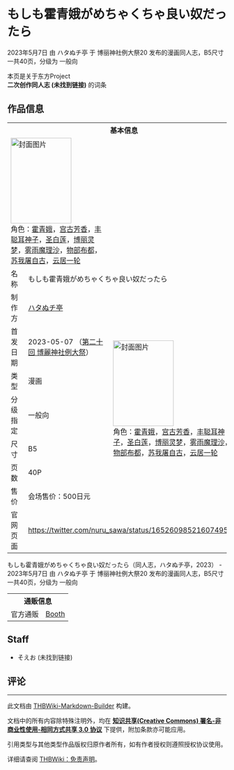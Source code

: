 # もしも霍青娥がめちゃくちゃ良い奴だったら

<!-- source html: G:\repos\THBWiki-Markdown-Builder\THBWikiMarkdown\Temp\main\0\0d\ns0%3A%E3%82%82%E3%81%97%E3%82%82%E9%9C%8D%E9%9D%92%E5%A8%A5%E3%81%8C%E3%82%81%E3%81%A1%E3%82%83%E3%81%8F%E3%81%A1%E3%82%83%E8%89%AF%E3%81%84%E5%A5%B4%E3%81%A0%E3%81%A3%E3%81%9F%E3%82%89.html -->

2023年5月7日 由 ハタぬチ亭 于 博丽神社例大祭20 发布的漫画同人志，B5尺寸一共40页，分级为 一般向

本页是关于东方Project  
 **二次创作同人志 (未找到链接)** 的词条
## 作品信息

<table><tbody><tr><th colspan="3">基本信息</th></tr><tr><td class="cover-artwork-mobile" colspan="2"><a href="./文件-もしも霍青娥がめちゃくちゃ良い奴だったら封面.jpg.md" class="image" title="封面图片"><img alt="封面图片" src="https://upload.thwiki.cc/thumb/a/a8/%E3%82%82%E3%81%97%E3%82%82%E9%9C%8D%E9%9D%92%E5%A8%A5%E3%81%8C%E3%82%81%E3%81%A1%E3%82%83%E3%81%8F%E3%81%A1%E3%82%83%E8%89%AF%E3%81%84%E5%A5%B4%E3%81%A0%E3%81%A3%E3%81%9F%E3%82%89%E5%B0%81%E9%9D%A2.jpg/139px-%E3%82%82%E3%81%97%E3%82%82%E9%9C%8D%E9%9D%92%E5%A8%A5%E3%81%8C%E3%82%81%E3%81%A1%E3%82%83%E3%81%8F%E3%81%A1%E3%82%83%E8%89%AF%E3%81%84%E5%A5%B4%E3%81%A0%E3%81%A3%E3%81%9F%E3%82%89%E5%B0%81%E9%9D%A2.jpg" decoding="async" loading="lazy" width="139" height="196" srcset="https://upload.thwiki.cc/thumb/a/a8/%E3%82%82%E3%81%97%E3%82%82%E9%9C%8D%E9%9D%92%E5%A8%A5%E3%81%8C%E3%82%81%E3%81%A1%E3%82%83%E3%81%8F%E3%81%A1%E3%82%83%E8%89%AF%E3%81%84%E5%A5%B4%E3%81%A0%E3%81%A3%E3%81%9F%E3%82%89%E5%B0%81%E9%9D%A2.jpg/208px-%E3%82%82%E3%81%97%E3%82%82%E9%9C%8D%E9%9D%92%E5%A8%A5%E3%81%8C%E3%82%81%E3%81%A1%E3%82%83%E3%81%8F%E3%81%A1%E3%82%83%E8%89%AF%E3%81%84%E5%A5%B4%E3%81%A0%E3%81%A3%E3%81%9F%E3%82%89%E5%B0%81%E9%9D%A2.jpg 1.5x, https://upload.thwiki.cc/thumb/a/a8/%E3%82%82%E3%81%97%E3%82%82%E9%9C%8D%E9%9D%92%E5%A8%A5%E3%81%8C%E3%82%81%E3%81%A1%E3%82%83%E3%81%8F%E3%81%A1%E3%82%83%E8%89%AF%E3%81%84%E5%A5%B4%E3%81%A0%E3%81%A3%E3%81%9F%E3%82%89%E5%B0%81%E9%9D%A2.jpg/277px-%E3%82%82%E3%81%97%E3%82%82%E9%9C%8D%E9%9D%92%E5%A8%A5%E3%81%8C%E3%82%81%E3%81%A1%E3%82%83%E3%81%8F%E3%81%A1%E3%82%83%E8%89%AF%E3%81%84%E5%A5%B4%E3%81%A0%E3%81%A3%E3%81%9F%E3%82%89%E5%B0%81%E9%9D%A2.jpg 2x" data-file-width="2508" data-file-height="3541"></a><div class="cover-char">角色：<a href="./霍青娥.md" title="霍青娥">霍青娥</a>，<a href="./宫古芳香.md" title="宫古芳香">宫古芳香</a>，<a href="./丰聪耳神子.md" title="丰聪耳神子">丰聪耳神子</a>，<a href="./圣白莲.md" title="圣白莲">圣白莲</a>，<a href="./博丽灵梦.md" title="博丽灵梦">博丽灵梦</a>，<a href="./雾雨魔理沙.md" title="雾雨魔理沙">雾雨魔理沙</a>，<a href="./物部布都.md" title="物部布都">物部布都</a>，<a href="./苏我屠自古.md" title="苏我屠自古">苏我屠自古</a>，<a href="./云居一轮.md" title="云居一轮">云居一轮</a></div></td>
</tr><tr><td class="label">名称</td><td colspan="2"> もしも霍青娥がめちゃくちゃ良い奴だったら </td></tr><tr><td class="label">制作方</td><td><a href="./ハタぬチ亭.md" title="ハタぬチ亭">ハタぬチ亭</a></td><td class="cover-artwork" rowspan="7" style="min-width:196px;"><a href="./文件-もしも霍青娥がめちゃくちゃ良い奴だったら封面.jpg.md" class="image" title="封面图片"><img alt="封面图片" src="https://upload.thwiki.cc/thumb/a/a8/%E3%82%82%E3%81%97%E3%82%82%E9%9C%8D%E9%9D%92%E5%A8%A5%E3%81%8C%E3%82%81%E3%81%A1%E3%82%83%E3%81%8F%E3%81%A1%E3%82%83%E8%89%AF%E3%81%84%E5%A5%B4%E3%81%A0%E3%81%A3%E3%81%9F%E3%82%89%E5%B0%81%E9%9D%A2.jpg/139px-%E3%82%82%E3%81%97%E3%82%82%E9%9C%8D%E9%9D%92%E5%A8%A5%E3%81%8C%E3%82%81%E3%81%A1%E3%82%83%E3%81%8F%E3%81%A1%E3%82%83%E8%89%AF%E3%81%84%E5%A5%B4%E3%81%A0%E3%81%A3%E3%81%9F%E3%82%89%E5%B0%81%E9%9D%A2.jpg" decoding="async" loading="lazy" width="139" height="196" srcset="https://upload.thwiki.cc/thumb/a/a8/%E3%82%82%E3%81%97%E3%82%82%E9%9C%8D%E9%9D%92%E5%A8%A5%E3%81%8C%E3%82%81%E3%81%A1%E3%82%83%E3%81%8F%E3%81%A1%E3%82%83%E8%89%AF%E3%81%84%E5%A5%B4%E3%81%A0%E3%81%A3%E3%81%9F%E3%82%89%E5%B0%81%E9%9D%A2.jpg/208px-%E3%82%82%E3%81%97%E3%82%82%E9%9C%8D%E9%9D%92%E5%A8%A5%E3%81%8C%E3%82%81%E3%81%A1%E3%82%83%E3%81%8F%E3%81%A1%E3%82%83%E8%89%AF%E3%81%84%E5%A5%B4%E3%81%A0%E3%81%A3%E3%81%9F%E3%82%89%E5%B0%81%E9%9D%A2.jpg 1.5x, https://upload.thwiki.cc/thumb/a/a8/%E3%82%82%E3%81%97%E3%82%82%E9%9C%8D%E9%9D%92%E5%A8%A5%E3%81%8C%E3%82%81%E3%81%A1%E3%82%83%E3%81%8F%E3%81%A1%E3%82%83%E8%89%AF%E3%81%84%E5%A5%B4%E3%81%A0%E3%81%A3%E3%81%9F%E3%82%89%E5%B0%81%E9%9D%A2.jpg/277px-%E3%82%82%E3%81%97%E3%82%82%E9%9C%8D%E9%9D%92%E5%A8%A5%E3%81%8C%E3%82%81%E3%81%A1%E3%82%83%E3%81%8F%E3%81%A1%E3%82%83%E8%89%AF%E3%81%84%E5%A5%B4%E3%81%A0%E3%81%A3%E3%81%9F%E3%82%89%E5%B0%81%E9%9D%A2.jpg 2x" data-file-width="2508" data-file-height="3541"></a><div class="cover-char">角色：<a href="./霍青娥.md" title="霍青娥">霍青娥</a>，<a href="./宫古芳香.md" title="宫古芳香">宫古芳香</a>，<a href="./丰聪耳神子.md" title="丰聪耳神子">丰聪耳神子</a>，<a href="./圣白莲.md" title="圣白莲">圣白莲</a>，<a href="./博丽灵梦.md" title="博丽灵梦">博丽灵梦</a>，<a href="./雾雨魔理沙.md" title="雾雨魔理沙">雾雨魔理沙</a>，<a href="./物部布都.md" title="物部布都">物部布都</a>，<a href="./苏我屠自古.md" title="苏我屠自古">苏我屠自古</a>，<a href="./云居一轮.md" title="云居一轮">云居一轮</a></div></td>
</tr><tr><td class="label">首发日期</td><td>2023-05-07&#160;（<a href="/展会作品列表?e=%E5%8D%9A%E4%B8%BD%E7%A5%9E%E7%A4%BE%E4%BE%8B%E5%A4%A7%E7%A5%AD%2320">第二十回 博麗神社例大祭</a>）</td></tr><tr><td class="label">类型</td><td>漫画</td></tr><tr><td class="label">分级指定</td><td>一般向</td></tr><tr><td class="label">尺寸</td><td>B5</td></tr><tr><td class="label">页数</td><td>40P</td></tr><tr><td class="label">售价</td><td>会场售价：500日元</td></tr>
<tr><td class="label">官网页面</td><td colspan="2"><a rel="nofollow" class="external free" href="https://twitter.com/nuru_sawa/status/1652609852160749571">https://twitter.com/nuru_sawa/status/1652609852160749571</a></td></tr></tbody></table>

もしも霍青娥がめちゃくちゃ良い奴だったら（同人志，ハタぬチ亭，2023） - 2023年5月7日 由 ハタぬチ亭 于 博丽神社例大祭20 发布的漫画同人志，B5尺寸一共40页，分级为 一般向

<table><tbody><tr><th colspan="3">通贩信息</th></tr><tr><td class="label">官方通贩</td><td colspan="2"><a rel="nofollow" class="external text" href="https://hatanutitei.booth.pm/items/4756308">Booth</a></td></tr></tbody></table>


## Staff
- そえお (未找到链接)

## 评论




---

此文档由 [THBWiki-Markdown-Builder](https://github.com/Delsin-Yu/THBWiki-Markdown-Builder) 构建。

文档中的所有内容除特殊注明外，均在 [**知识共享(Creative Commons) 署名-非商业性使用-相同方式共享 3.0 协议**](https://creativecommons.org/licenses/by-sa/3.0/deed.zh-hans) 下提供，附加条款亦可能应用。

引用类型与其他类型作品版权归原作者所有，如有作者授权则遵照授权协议使用。

详细请查阅 [THBWiki：免责声明](https://thbwiki.cc/THBWiki:%E5%85%8D%E8%B4%A3%E5%A3%B0%E6%98%8E)。


